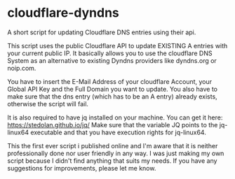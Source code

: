 # cloudflare-dyndns
A short script for updating Cloudflare DNS entries using their api.

This script uses the public Cloudflare API to update EXISTING A entries with your current public IP.
It basically allows you to use the cloudflare DNS System as an alternative to existing Dyndns providers like dyndns.org or noip.com.

You have to insert the E-Mail Address of your cloudflare Account, your Global API Key and the Full Domain you want to update.
You also have to make sure that the dns entry (which has to be an A entry) already exists, otherwise the script will fail.

It is also required to have jq installed on your machine.
You can get it here: https://stedolan.github.io/jq/
Make sure that the variable JQ points to the jq-linux64 executable and that you have execution rights for jq-linux64.



This the first ever script i published online and I'm aware that it is neither professionally done nor user friendly in any way.
I was just making my own script because I didn't find anything that suits my needs.
If you have any suggestions for improvements, please let me know.

